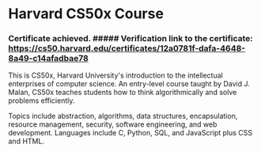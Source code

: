 # Harvard CS50x Course
### Certificate achieved. ##### Verification link to the certificate: https://cs50.harvard.edu/certificates/12a0781f-dafa-4648-8a49-c14afadbae78 

This is CS50x, Harvard University's introduction to the intellectual enterprises of computer science. An entry-level course taught by David J. Malan, CS50x teaches students how to think algorithmically and solve problems efficiently.

Topics include abstraction, algorithms, data structures, encapsulation, resource management, security, software engineering, and web development. Languages include C, Python, SQL, and JavaScript plus CSS and HTML. 
